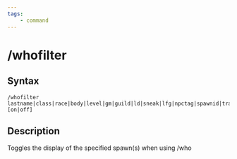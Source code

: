 ```yaml
---
tags:
    - command
---
```

# /whofilter

## Syntax
<!--cmd-syntax-start-->
```eqcommand
/whofilter lastname|class|race|body|level|gm|guild|ld|sneak|lfg|npctag|spawnid|trader|afk|anon|distance|light|holding|concolor|invisible [on|off]
```
<!--cmd-syntax-end-->

## Description
<!--cmd-desc-start-->
Toggles the display of the specified spawn(s) when using /who
<!--cmd-desc-end-->
